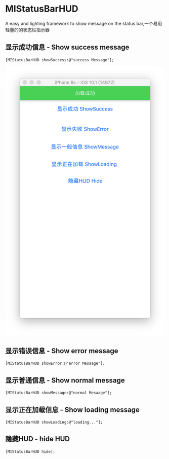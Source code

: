 # MIStatusBarHUD
A easy and lighting framework to show message on the status bar,一个易用轻量的的状态栏指示器

## 显示成功信息 - Show success message
```objc
[MIStatusBarHUD showSuccess:@"success Message"];
```
 ![image](https://github.com/millerSherwoo/MIStatusBarHUD/blob/master/images/success.png)
## 显示错误信息 - Show error message
```objc
[MIStatusBarHUD showError:@"error Mesaage"];
```

## 显示普通信息 - Show normal message
```objc
[MIStatusBarHUD showMessage:@"normal Mesaage"];
```

## 显示正在加载信息 - Show loading message
```objc
[MIStatusBarHUD showLoading:@"loading..."];
```

## 隐藏HUD - hide HUD
```objc
[MIStatusBarHUD hide];
```
